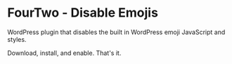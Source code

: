 # FourTwo - Disable Emojis

WordPress plugin that disables the built in WordPress emoji JavaScript and styles.

Download, install, and enable. That's it.
